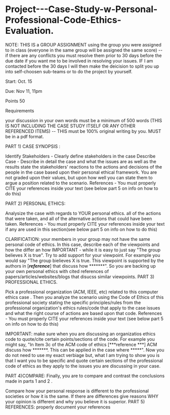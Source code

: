 # Project---Case-Study-w-Personal-Professional-Code-Ethics-Evaluation.

NOTE: THIS IS a GROUP ASSIGNMENT using the group you were assigned to in class (everyone in the same group will be assigned the same score) --if there are any conflicts you must resolve them prior to 30 days before the due date if you want me to be involved in resolving your issues. IF I am contacted before the 30 days I will then make the deicision to split you up into self-choosen sub-teams or to do the project by yourself.

Start: Oct. 15

Due: Nov 11, 11pm

Points 50

Requirements

your discussion in your own words must be a minimum of 500 words (THIS IS NOT INCLUDING THE CASE STUDY ITSELF OR ANY OTHER REFERENCED ITEMS) -- THIS must be 100% original writing by you.
MUST be in a pdf format.
 

 

PART 1) CASE SYNOPSIS :

Identify Stakeholders - Clearly define stakeholders in the case
Describe Case - Describe in detail the case and what the issues are as well as the results
state the stakeholders' reactions to the actions and decisions of the people in the case based upon their personal ethical framework. You are not graded upon their values, but upon how well you can state them to argue a position related to the scenario.
References - You must properly CITE your references inside your text (see below part 5 on info on how to do this)

 

PART 2) PERSONAL ETHICS:

Analysize the case with regards to YOUR personal ethics. all of the actions that were taken, and all of the alternative actions that could have been taken.
References - You must properly CITE your references inside your text if any are used in this section(see below part 5 on info on how to do this)


CLARIFICATION: your members in your group may not have the same personal code of ethics. In this case, describe each of the viewpoints and how the differ an how
IMPORTANT - while it is easy to just say "The group believes X is true". Try to add support for your viewpoint. For example you would say "The group bielieves X is true. This viewpoint is supported by the authors in [***reference***] that discuss how *******". So you are backing up your own personal ethics with cited references of papers/articles/websites/blogs that disucss similar viewpoints.
PART 3) PROFESSIONAL ETHICS.

Pick a professional organization (ACM, IEEE, etc) related to this computer ethics case . Then you analyze the scenario using the Code of Ethics of this professional society stating the specific principles/rules from the professional organization's ethics rules/code that apply to the case issues and what the right course of actions are based upon that code.
References - You must properly CITE your references inside your text (see below part 5 on info on how to do this)

IMPORTANT: make sure when you are discussing an organizatios ethics code to quote/cite certain points/sections of the code. For example you might say, "In Item 3c of the ACM code of ethics [***reference ***] ACM discuss how *******. This can be applied in the case where *****". Now you do not need to use my exact verbiage but, what I am trying to show you is that I want you to be specific and quote certain sections of the professional code of ethics as they apply to the issues you are discussing in your case.
 

PART 4)COMPARE: Finally, you are to compare and contrast the conclusions made in parts 1 and 2 .

Compare how your personal response is different to the professional societies or how it is the same. If there are differences give reasons WHY your opinion is different and why you believe it is superior.
PART 5) REFERENCES: properly document your references
